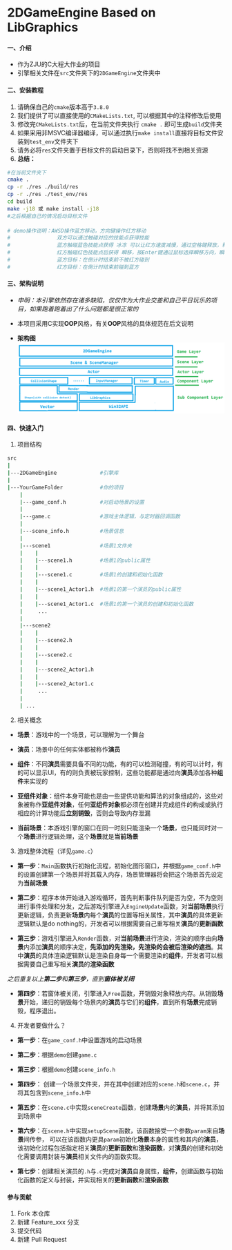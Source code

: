 # 2DGameEngine Based on LibGraphics

#### **一、介绍**
- 作为ZJU的C大程大作业的项目
- 引擎相关文件在`src`文件夹下的`2DGameEngine`文件夹中

#### **二、安装教程**

1. 请确保自己的`cmake`版本高于`3.8.0`
2. 我们提供了可以直接使用的`CMakeLists.txt`, 可以根据其中的注释修改后使用
3. 修改完`CMakeLists.txt`后，在当前文件夹执行 `cmake .` 即可生成`build`文件夹
4. 如果采用非MSVC编译器编译，可以通过执行`make install`直接将目标文件安装到`test_env`文件夹下
5. 请务必将`res`文件夹置于目标文件的启动目录下，否则将找不到相关资源
6. **总结：**
```bash
#在当前文件夹下
cmake .
cp -r ./res ./build/res
cp -r ./res ./test_env/res
cd build
make -j18 或 make install -j18
#之后根据自己的情况启动目标文件

# demo操作说明：AWSD操作蓝方移动，方向键操作红方移动
#               双方可以通过触碰对应的技能点获得技能
#               蓝方触碰蓝色技能点获得 冰冻 可以让红方速度减慢，通过空格键释放，释放后需要再次触碰技能点获得
#               红方触碰红色技能点后获得 瞬移，按Enter键通过鼠标选择瞬移方向，瞬移过程中自身碰撞箱无效，瞬移消耗头顶体力条。触碰一次技能点即可，后通过体力条判定是否能释放技能
#               蓝方目标：在倒计时结束前不被红方碰到
#               红方目标：在倒计时结束前碰到蓝方
```

#### **三、架构说明**
- *申明：本引擎依然存在诸多缺陷，仅仅作为大作业交差和自己平日玩乐的项目，如果跑着跑着出了什么问题都是很正常的*

- 本项目采用C实现**OOP**风格，有关**OOP**风格的具体规范在后文说明
- **架构图**
![架构图](./readme_resources/架构图.png)

#### **四、快速入门**
1. 项目结构
```bash
src
|
|---2DGameEngine              #引擎库
|
|---YourGameFolder            #你的项目
    | 
    |---game_conf.h           #对启动场景的设置
    |
    |---game.c                #游戏主体逻辑，与定时器回调函数
    |
    |---scene_info.h          #场景信息
    |
    |---scene1                #场景1文件夹
    |    |
    |    |---scene1.h         #场景1的public属性
    |    | 
    |    |---scene1.c         #场景1的创建和初始化函数
    |    |
    |    |---scene1_Actor1.h  #场景1的第一个演员的public属性
    |    |
    |    |---scene1_Actor1.c  #场景1的第一个演员的创建和初始化函数
    |     ...
    |
    |---scene2
    |    |
    |    |---scene2.h
    |    |
    |    |---scene2.c
    |    |
    |    |---scene2_Actor1.h
    |    |
    |    |---scene2_Actor1.c
    |     ...
    |
    | ...
```
2. 相关概念
- **场景**：游戏中的一个场景，可以理解为一个舞台

- **演员**：场景中的任何实体都被称作**演员**

- **组件**：不同**演员**需要具备不同的功能，有的可以检测碰撞，有的可以计时，有的可以显示UI，有的则负责被玩家控制，这些功能都是通过向**演员**添加各种**组件**来实现的

- **亚组件对象**：组件本身可能也是由一些提供功能和算法的对象组成的，这些对象被称作**亚组件对象**，任何**亚组件对象**都必须在创建并完成组件的构成或执行相应的计算功能后**立刻销毁**，否则会导致内存泄漏

- **当前场景**：本游戏引擎的窗口在同一时刻只能渲染一个**场景**，也只能同时对一个**场景**进行逻辑处理，这个**场景**就是**当前场景**

3. 游戏整体流程（详见`game.c`）
- **第一步**：`Main`函数执行初始化流程，初始化图形窗口，并根据`game_conf.h`中的设置创建第一个场景并将其载入内存，场景管理器将会把这个场景首先设定为**当前场景**

- **第二步**：程序本体开始进入游戏循环，首先判断事件队列是否为空，不为空则进行事件处理和分发，之后游戏引擎进入`EngineUpdate`函数，对**当前场景**执行更新逻辑，负责更新**场景**内每个**演员**的位置等相关属性，其中**演员**的具体更新逻辑默认是do nothing的，开发者可以根据需要自己重写相关**演员**的**更新函数**

- **第三步**：游戏引擎进入`Render`函数，对**当前场景**进行渲染，渲染的顺序由向**场景**内添加**演员**的顺序决定，**先添加的先渲染，先渲染的会被后渲染的遮挡**。其中**演员**的具体渲染逻辑默认是渲染自身每一个需要渲染的**组件**，开发者可以根据需要自己重写相关**演员**的**渲染函数**

*之后重复以上**第二步**和**第三步**，直到**窗体被关闭***

- **第四步**：若窗体被关闭，引擎进入`Free`函数，开销毁对象释放内存。从销毁**场景**开始，递归的销毁每个场景内的**演员**与它们的**组件**，直到所有**场景**完成销毁，程序退出。

4. 开发者要做什么？
- **第一步**：在`game_conf.h`中设置游戏的启动场景

- **第二步**：根据`demo`创建`game.c`

- **第三步**：根据`demo`创建`scene_info.h`

- **第四步**： 创建一个场景文件夹，并在其中创建对应的`scene.h`和`scene.c`，并将其包含到`scene_info.h`中

- **第五步**：在`scene.c`中实现`sceneCreate`函数，创建**场景**内的**演员**，并将其添加到场景中

- **第六步**：在`scene.h`中实现`setupScene`函数，该函数接受一个参数`param`来自**场景**间传参， 可以在该函数内更具`param`初始化**场景**本身的属性和其内的**演员**，该初始化过程包括指定相关**演员**的**更新函数**和**渲染函数**，对**演员**的创建和初始化需要调用封装与**演员**相关文件内的函数实现。

- **第七步**：创建相关演员的`.h`与`.c`完成对**演员**自身属性，**组件**，创建函数与初始化函数的定义与封装，并实现相关的**更新函数**和**渲染函数**

#### **参与贡献**

1.  Fork 本仓库
2.  新建 Feature_xxx 分支
3.  提交代码
4.  新建 Pull Request


